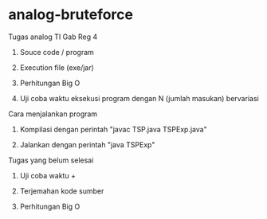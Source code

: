 # analog-bruteforce
Tugas analog TI Gab Reg 4

1. Souce code / program

2. Execution file (exe/jar)

3. Perhitungan Big O

4. Uji coba waktu eksekusi program dengan N (jumlah masukan) bervariasi

Cara menjalankan program 

1. Kompilasi dengan perintah "javac TSP.java TSPExp.java"

2. Jalankan dengan perintah "java TSPExp"

Tugas yang belum selesai

1. Uji coba waktu +

2. Terjemahan kode sumber

3. Perhitungan Big O 